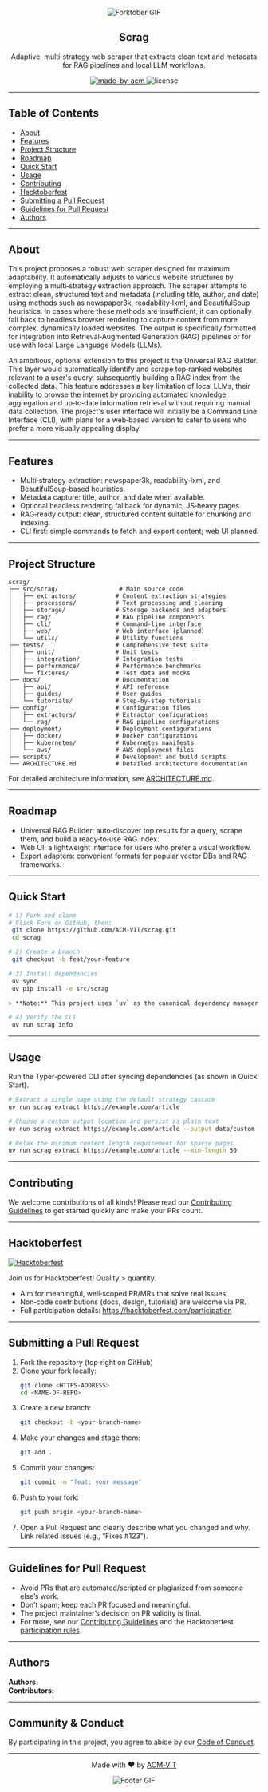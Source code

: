 <div align="center">

![Forktober GIF](https://raw.githubusercontent.com/ACM-VIT/.github/master/profile/acm_gif_banner.gif)

<!-- Project Title -->
<h2>Scrag</h2>

<p>Adaptive, multi‑strategy web scraper that extracts clean text and metadata for RAG pipelines and local LLM workflows.</p>

<p>
  <a href="https://acmvit.in/" target="_blank">
    <img alt="made-by-acm" src="https://img.shields.io/badge/MADE%20BY-ACM%20VIT-orange?style=flat-square&logo=acm&link=acmvit.in" />
  </a>
  <img alt="license" src="https://img.shields.io/badge/License-MIT-green.svg?style=flat-square" />
</p>

</div>

---

## Table of Contents
- [About](#about)
- [Features](#features)
- [Project Structure](#project-structure)
- [Roadmap](#roadmap)
- [Quick Start](#quick-start)
- [Usage](#usage)
- [Contributing](#contributing)
- [Hacktoberfest](#hacktoberfest)
- [Submitting a Pull Request](#submitting-a-pull-request)
- [Guidelines for Pull Request](#guidelines-for-pull-request)
- [Authors](#authors)

---

## About
This project proposes a robust web scraper designed for maximum adaptability. It automatically adjusts to various website structures by employing a multi‑strategy extraction approach. The scraper attempts to extract clean, structured text and metadata (including title, author, and date) using methods such as newspaper3k, readability‑lxml, and BeautifulSoup heuristics. In cases where these methods are insufficient, it can optionally fall back to headless browser rendering to capture content from more complex, dynamically loaded websites. The output is specifically formatted for integration into Retrieval‑Augmented Generation (RAG) pipelines or for use with local Large Language Models (LLMs).

An ambitious, optional extension to this project is the Universal RAG Builder. This layer would automatically identify and scrape top‑ranked websites relevant to a user's query, subsequently building a RAG index from the collected data. This feature addresses a key limitation of local LLMs, their inability to browse the internet by providing automated knowledge aggregation and up‑to‑date information retrieval without requiring manual data collection. The project's user interface will initially be a Command Line Interface (CLI), with plans for a web‑based version to cater to users who prefer a more visually appealing display.

---

## Features
- Multi‑strategy extraction: newspaper3k, readability‑lxml, and BeautifulSoup‑based heuristics.  
- Metadata capture: title, author, and date when available.  
- Optional headless rendering fallback for dynamic, JS‑heavy pages.  
- RAG‑ready output: clean, structured content suitable for chunking and indexing.  
- CLI first: simple commands to fetch and export content; web UI planned.  

---

## Project Structure

```
scrag/
├── src/scrag/                 # Main source code
│   ├── extractors/           # Content extraction strategies
│   ├── processors/           # Text processing and cleaning
│   ├── storage/              # Storage backends and adapters
│   ├── rag/                  # RAG pipeline components
│   ├── cli/                  # Command-line interface
│   ├── web/                  # Web interface (planned)
│   └── utils/                # Utility functions
├── tests/                    # Comprehensive test suite
│   ├── unit/                 # Unit tests
│   ├── integration/          # Integration tests
│   ├── performance/          # Performance benchmarks
│   └── fixtures/             # Test data and mocks
├── docs/                     # Documentation
│   ├── api/                  # API reference
│   ├── guides/               # User guides
│   └── tutorials/            # Step-by-step tutorials
├── config/                   # Configuration files
│   ├── extractors/           # Extractor configurations
│   └── rag/                  # RAG pipeline configurations
├── deployment/               # Deployment configurations
│   ├── docker/               # Docker configurations
│   ├── kubernetes/           # Kubernetes manifests
│   └── aws/                  # AWS deployment files
├── scripts/                  # Development and build scripts
└── ARCHITECTURE.md           # Detailed architecture documentation
```

For detailed architecture information, see [ARCHITECTURE.md](ARCHITECTURE.md).

---

## Roadmap
- Universal RAG Builder: auto‑discover top results for a query, scrape them, and build a ready‑to‑use RAG index.  
- Web UI: a lightweight interface for users who prefer a visual workflow.  
- Export adapters: convenient formats for popular vector DBs and RAG frameworks.  

---

## Quick Start

```bash
# 1) Fork and clone
# Click Fork on GitHub, then:
 git clone https://github.com/ACM-VIT/scrag.git
 cd scrag

# 2) Create a branch
 git checkout -b feat/your-feature

# 3) Install dependencies
 uv sync
 uv pip install -e src/scrag

> **Note:** This project uses `uv` as the canonical dependency manager. Dependencies are defined in `src/scrag/pyproject.toml` and managed via `uv.lock`. Do not use `pip install -r requirements.txt` as the root `requirements.txt` has been removed to avoid conflicts.

# 4) Verify the CLI
 uv run scrag info
```

---

## Usage
Run the Typer-powered CLI after syncing dependencies (as shown in Quick Start).

```sh
# Extract a single page using the default strategy cascade
uv run scrag extract https://example.com/article

# Choose a custom output location and persist as plain text
uv run scrag extract https://example.com/article --output data/custom --format txt

# Relax the minimum content length requirement for sparse pages
uv run scrag extract https://example.com/article --min-length 50
```

---

## Contributing
We welcome contributions of all kinds! Please read our [Contributing Guidelines](contributing.md) to get started quickly and make your PRs count.

---

## Hacktoberfest

<p>
   <a href="https://hacktoberfest.com/" target="_blank">
      <img alt="Hacktoberfest" src="https://img.shields.io/badge/Hacktoberfest-2025-indigo?style=flat-square" />
   </a>
</p>

Join us for Hacktoberfest! Quality > quantity.
- Aim for meaningful, well‑scoped PR/MRs that solve real issues.
- Non‑code contributions (docs, design, tutorials) are welcome via PR.
- Full participation details: https://hacktoberfest.com/participation

---

## Submitting a Pull Request

1. Fork the repository (top‑right on GitHub)
2. Clone your fork locally:
   ```bash
   git clone <HTTPS-ADDRESS>
   cd <NAME-OF-REPO>
   ```
3. Create a new branch:
   ```bash
   git checkout -b <your-branch-name>
   ```
4. Make your changes and stage them:
   ```bash
   git add .
   ```
5. Commit your changes:
   ```bash
   git commit -m "feat: your message"
   ```
6. Push to your fork:
   ```bash
   git push origin <your-branch-name>
   ```
7. Open a Pull Request and clearly describe what you changed and why. Link related issues (e.g., “Fixes #123”).

<!-- <img src="https://img.shields.io/github/:variant/:user/:repo?style=flat-square&labelColor=orange" alt="Open a Pull Request" /> -->

---

## Guidelines for Pull Request
- Avoid PRs that are automated/scripted or plagiarized from someone else’s work.
- Don’t spam; keep each PR focused and meaningful.
- The project maintainer’s decision on PR validity is final.
- For more, see our [Contributing Guidelines](contributing.md) and the Hacktoberfest [participation rules](https://hacktoberfest.com/participation).

---

## Authors

**Authors:** <!-- [author1's name](link), [author2's name](link) -->  
**Contributors:** <!-- Generate contributors list using https://contributors-img.web.app/preview -->

---

## Community & Conduct
By participating in this project, you agree to abide by our [Code of Conduct](CODE_OF_CONDUCT.md).

---

<div align="center">
  
Made with ❤️ by <a href="https://acmvit.in/" target="_blank">ACM‑VIT</a>

![Footer GIF](https://raw.githubusercontent.com/ACM-VIT/.github/master/profile/domains.gif)

</div>
